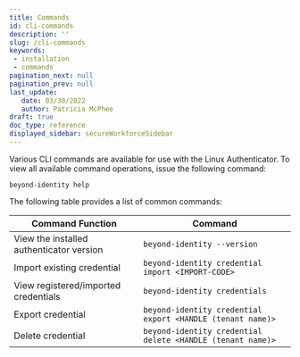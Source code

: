 ```yaml
---
title: Commands
id: cli-commands
description: ''
slug: /cli-commands
keywords: 
 - installation
 - commands
pagination_next: null
pagination_prev: null
last_update: 
   date: 03/30/2022
   author: Patricia McPhee
draft: true
doc_type: reference
displayed_sidebar: secureWorkforceSidebar
---
```


Various CLI commands are available for use with the Linux Authenticator. To view all available command operations, issue the following command:

`beyond-identity help`

The following table provides a list of common commands:

| **Command Function** | **Command** |
|-----|------|
| View the installed authenticator version |`beyond-identity --version` |
| Import existing credential | `beyond-identity credential import <IMPORT-CODE>` |
| View registered/imported credentials | `beyond-identity credentials` |
| Export credential | `beyond-identity credential export <HANDLE (tenant name)>` |
| Delete credential | `beyond-identity credential delete <HANDLE (tenant name)>` |


